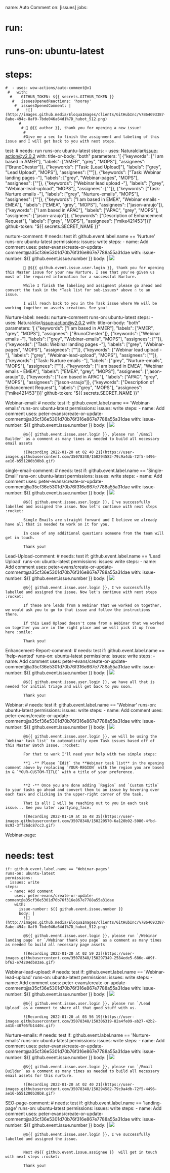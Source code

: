 name: Auto Comment
on: [issues]
jobs:
 # run:
  #  runs-on: ubuntu-latest
   # steps:
    #  - uses: wow-actions/auto-comment@v1
     #   with:
      #    GITHUB_TOKEN: ${{ secrets.GITHUB_TOKEN }}
       #   issuesOpenedReactions: 'hooray'
        #  issuesOpenedComment: |
         #   ![](http://images.github.media/EloquaImages/clients/GitHubInc/%7B64693387-8abe-494c-8af0-7bde046a64d1%7D_hubot_512.png)
          #  
           # 👋 @{{ author }}, thank you for opening a new issue!
            #
            #Give me a sec to finish the assignment and labeling of this issue and I will get back to you with next steps.

  test:
    # needs: run
    runs-on: ubuntu-latest
    steps:
      - uses: Naturalclar/issue-action@v2.0.2
        with:
          title-or-body: "both"
          parameters: '[ {"keywords": ["I am based in AMER"], "labels": ["AMER", "grey", "MOPS"], "assignees": ["BrunoChester"]}, {"keywords": ["Task: [Lead Upload]"], "labels": ["grey", "Lead Upload", "MOPS"], "assignees": [""]}, {"keywords": ["Task: Webinar landing pages -"], "labels": ["grey", "Webinar-pages", "MOPS"], "assignees": [""]}, {"keywords": ["Webinar lead upload -"], "labels": ["grey", "Webinar-lead-upload", "MOPS"], "assignees": [""]}, {"keywords": ["Task: Nurture emails -"], "labels": ["grey", "Nurture-emails", "MOPS"], "assignees": [""]}, {"keywords": ["I am based in EMEA", "Webinar emails - EMEA"], "labels": ["EMEA", "grey", "MOPS"], "assignees": ["jason-araujo"]}, {"keywords": ["I am based in APAC"], "labels": ["APAC", "grey", "MOPS"], "assignees": ["jason-araujo"]}, {"keywords": ["Description of Enhancement Request"], "labels": ["grey", "MOPS"], "assignees": ["mike421453"]}]'
          github-token: "${{ secrets.SECRET_NAME }}"
  
  nurture-comment:
    # needs: test
    if: github.event.label.name == 'Nurture'
    runs-on: ubuntu-latest
    permissions:
      issues: write
    steps:
      - name: Add comment
        uses: peter-evans/create-or-update-comment@a35cf36e5301d70b76f316e867e7788a55a31dae
        with:
          issue-number: ${{ github.event.issue.number }}
          body: |
            ![](http://images.github.media/EloquaImages/clients/GitHubInc/%7B64693387-8abe-494c-8af0-7bde046a64d1%7D_hubot_512.png)
            
            👋 @${{ github.event.issue.user.login }}, thank you for opening this Master issue for your new Nurture. I see that you've given us most of the required information for a successful Nurture. 
            
            While I finish the labeling and assigment please go ahead and convert the task in the *Task list for sub-issues* above ☝️ to an issue. 
            
            I will reach back to you in the Task issue where We will be working together on assets creation. See you!
  
  Nurture-label:
    needs: nurture-comment
    runs-on: ubuntu-latest
    steps:
      - uses: Naturalclar/issue-action@v2.0.2
        with:
          title-or-body: "both"
          parameters: '[ {"keywords": ["I am based in AMER"], "labels": ["AMER", "grey", "MOPS"], "assignees": ["BrunoChester"]}, {"keywords": ["Webinar emails -"], "labels": ["grey", "Webinar-emails", "MOPS"], "assignees": [""]}, {"keywords": ["Task: Webinar landing pages -"], "labels": ["grey", "Webinar-pages", "MOPS"], "assignees": [""]}, {"keywords": ["Webinar lead upload -"], "labels": ["grey", "Webinar-lead-upload", "MOPS"], "assignees": [""]}, {"keywords": ["Task: Nurture emails -"], "labels": ["grey", "Nurture-emails", "MOPS"], "assignees": [""]}, {"keywords": ["I am based in EMEA", "Webinar emails - EMEA"], "labels": ["EMEA", "grey", "MOPS"], "assignees": ["jason-araujo"]}, {"keywords": ["I am based in APAC"], "labels": ["APAC", "grey", "MOPS"], "assignees": ["jason-araujo"]}, {"keywords": ["Description of Enhancement Request"], "labels": ["grey", "MOPS"], "assignees": ["mike421453"]}]'
          github-token: "${{ secrets.SECRET_NAME }}"

  Webinar-email:
    # needs: test
    if: github.event.label.name == 'Webinar-emails'
    runs-on: ubuntu-latest
    permissions:
      issues: write
    steps:
      - name: Add comment
        uses: peter-evans/create-or-update-comment@a35cf36e5301d70b76f316e867e7788a55a31dae
        with:
          issue-number: ${{ github.event.issue.number }}
          body: |
            ![](http://images.github.media/EloquaImages/clients/GitHubInc/%7B64693387-8abe-494c-8af0-7bde046a64d1%7D_hubot_512.png)
            
            @${{ github.event.issue.user.login }}, please run `/Email Builder` as a comment as many times as needed to build all necessary email assets
            
            ![Recording 2022-01-20 at 02 40 21](https://user-images.githubusercontent.com/35078348/150294582-79c9a4db-72f5-4496-ae16-b551200b30b8.gif)
          
  single-email-comment:
    # needs: test
    if: github.event.label.name == 'Single-Email'
    runs-on: ubuntu-latest
    permissions:
      issues: write
    steps:
      - name: Add comment
        uses: peter-evans/create-or-update-comment@a35cf36e5301d70b76f316e867e7788a55a31dae
        with:
          issue-number: ${{ github.event.issue.number }}
          body: |
            ![](http://images.github.media/EloquaImages/clients/GitHubInc/%7B64693387-8abe-494c-8af0-7bde046a64d1%7D_hubot_512.png)
            
            @${{ github.event.issue.user.login }}, I've successfully labelled and assigned the issue. Now let's continue with next steps :rocket:
            
            Single Emails are straight forward and I believe we already have all that is needed to work on it for you. 
            
            In case of any additional questions someone from the team will get in touch.
            
            Thank you! 
  
  Lead-Upload-comment:
    # needs: test
    if: github.event.label.name == 'Lead Upload'
    runs-on: ubuntu-latest
    permissions:
      issues: write
    steps:
      - name: Add comment
        uses: peter-evans/create-or-update-comment@a35cf36e5301d70b76f316e867e7788a55a31dae
        with:
          issue-number: ${{ github.event.issue.number }}
          body: |
            ![](http://images.github.media/EloquaImages/clients/GitHubInc/%7B64693387-8abe-494c-8af0-7bde046a64d1%7D_hubot_512.png)
            
            @${{ github.event.issue.user.login }}, I've successfully labelled and assigned the issue. Now let's continue with next steps :rocket:
            
            If these are leads from a Webinar that we worked on together, we would ask you to go to that issue and follow the instructions there. 
            
            If this Lead Upload doesn't come from a Webinar that we worked on together you are in the right place and we will pick it up from here :smile:
            
            Thank you!
            
  Enhancement-Report-comment:
    # needs: test
    if: github.event.label.name == 'help-wanted'
    runs-on: ubuntu-latest
    permissions:
      issues: write
    steps:
      - name: Add comment
        uses: peter-evans/create-or-update-comment@a35cf36e5301d70b76f316e867e7788a55a31dae
        with:
          issue-number: ${{ github.event.issue.number }}
          body: |
            ![](http://images.github.media/EloquaImages/clients/GitHubInc/%7B64693387-8abe-494c-8af0-7bde046a64d1%7D_hubot_512.png)
            
            @${{ github.event.issue.user.login }}, we have all that is needed for initial triage and will get back to you soon. 
            
            Thank you!       
  
  Webinar:
    # needs: test
    if: github.event.label.name == 'Webinar'
    runs-on: ubuntu-latest
    permissions:
      issues: write
    steps:
      - name: Add comment
        uses: peter-evans/create-or-update-comment@a35cf36e5301d70b76f316e867e7788a55a31dae
        with:
          issue-number: ${{ github.event.issue.number }}
          body: |
            ![](http://images.github.media/EloquaImages/clients/GitHubInc/%7B64693387-8abe-494c-8af0-7bde046a64d1%7D_hubot_512.png)
            
            @${{ github.event.issue.user.login }}, we will be using the `Webinar task list` to automatically open Task issues based off of this Master Batch Issue. :rocket:
            
            For that to work I'll need your help with two simple steps:
            
            **1 -** Please `Edit` the **Webinar task list** in the opening comment above by replacing `YOUR-REGION` with the region you are based in & `YOUR-CUSTOM-TITLE` with a title of your preference.
            
                
            **2 -** Once you are done adding `Region` and `Custom title` to your tasks go ahead and convert them to an issue by hovering over each task and clicking in the upper-right corner of the task.
            
            That is all! I will be reaching out to you in each task issue... See you later :partying_face:
            
            ![Recording 2022-01-19 at 16 48 35](https://user-images.githubusercontent.com/35078348/150220570-6a120b92-5080-4fbd-8c93-3ff26dc87cc3.gif)
  
  Webinar-page:
   #  needs: test
    if: github.event.label.name == 'Webinar-pages'
    runs-on: ubuntu-latest
    permissions:
      issues: write
    steps:
      - name: Add comment
        uses: peter-evans/create-or-update-comment@a35cf36e5301d70b76f316e867e7788a55a31dae
        with:
          issue-number: ${{ github.event.issue.number }}
          body: |
            ![](http://images.github.media/EloquaImages/clients/GitHubInc/%7B64693387-8abe-494c-8af0-7bde046a64d1%7D_hubot_512.png)
            
            @${{ github.event.issue.user.login }}, please run `/Webinar landing page` or `/Webinar thank you page` as a comment as many times as needed to build all necessary page assets
            
            ![Recording 2022-01-20 at 02 59 23](https://user-images.githubusercontent.com/35078348/150297349-2584ede5-686e-409f-bf62-e74204db83a6.gif)
  
  
  Webinar-lead-upload:
    # needs: test
    if: github.event.label.name == 'Webinar-lead-upload'
    runs-on: ubuntu-latest
    permissions:
      issues: write
    steps:
      - name: Add comment
        uses: peter-evans/create-or-update-comment@a35cf36e5301d70b76f316e867e7788a55a31dae
        with:
          issue-number: ${{ github.event.issue.number }}
          body: |
            ![](http://images.github.media/EloquaImages/clients/GitHubInc/%7B64693387-8abe-494c-8af0-7bde046a64d1%7D_hubot_512.png)
            
            @${{ github.event.issue.user.login }}, please run `/Lead Upload` as a comment to share all that good stuff with us.
            
            ![Recording 2022-01-20 at 03 56 19](https://user-images.githubusercontent.com/35078348/150306319-82a4fe09-ab27-42b2-a41b-40705fb1440c.gif)
   
  Nurture-emails:
    # needs: test
    if: github.event.label.name == 'Nurture-emails'
    runs-on: ubuntu-latest
    permissions:
      issues: write
    steps:
      - name: Add comment
        uses: peter-evans/create-or-update-comment@a35cf36e5301d70b76f316e867e7788a55a31dae
        with:
          issue-number: ${{ github.event.issue.number }}
          body: |
            ![](http://images.github.media/EloquaImages/clients/GitHubInc/%7B64693387-8abe-494c-8af0-7bde046a64d1%7D_hubot_512.png)
            
            @${{ github.event.issue.user.login }}, please run `/Email Builder` as a comment as many times as needed to build all necessary email assets for this nurture.
            
            ![Recording 2022-01-20 at 02 40 21](https://user-images.githubusercontent.com/35078348/150294582-79c9a4db-72f5-4496-ae16-b551200b30b8.gif) 
 
  SEO-page-comment:
    # needs: test
    if: github.event.label.name == 'landing-page'
    runs-on: ubuntu-latest
    permissions:
      issues: write
    steps:
      - name: Add comment
        uses: peter-evans/create-or-update-comment@a35cf36e5301d70b76f316e867e7788a55a31dae
        with:
          issue-number: ${{ github.event.issue.number }}
          body: |
            ![](http://images.github.media/EloquaImages/clients/GitHubInc/%7B64693387-8abe-494c-8af0-7bde046a64d1%7D_hubot_512.png)
            
            @${{ github.event.issue.user.login }}, I've successfully labelled and assigned the issue.
             
            
            Next @${{ github.event.issue.assignee }}  will get in touch with next steps :rocket:
            
            Thank you!
